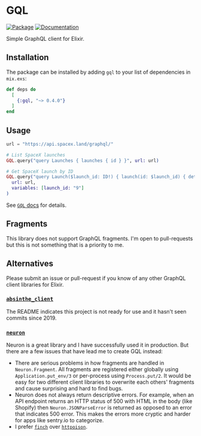 # GQL

[![Package](https://img.shields.io/badge/-Package-important)](https://hex.pm/packages/gql) [![Documentation](https://img.shields.io/badge/-Documentation-blueviolet)](https://hexdocs.pm/gql)

Simple GraphQL client for Elixir.

## Installation

The package can be installed by adding `gql` to your list of dependencies in `mix.exs`:

```elixir
def deps do
  [
    {:gql, "~> 0.4.0"}
  ]
end
```

## Usage

```elixir
url = "https://api.spacex.land/graphql/"

# List SpaceX launches
GQL.query("query Launches { launches { id } }", url: url)

# Get SpaceX launch by ID
GQL.query("query Launch($launch_id: ID!) { launch(id: $launch_id) { details } }",
  url: url,
  variables: [launch_id: "9"]
)
```

See [`GQL` docs](https://hexdocs.pm/gql/GQL.html) for details.

## Fragments

This library does not support GraphQL fragments. I'm open to pull-requests but this is not something that is a priority to me.

## Alternatives

Please submit an issue or pull-request if you know of any other GraphQL client libraries for Elixir.

### [`absinthe_client`](https://github.com/absinthe-graphql/absinthe_client)

The README indicates this project is not ready for use and it hasn't seen commits since 2019.

### [`neuron`](https://github.com/uesteibar/neuron)

Neuron is a great library and I have successfully used it in production. But there are a few issues that have lead me to create GQL instead:

* There are serious problems in how fragments are handled in `Neuron.Fragment`. All fragments are registered either globally using `Application.put_env/3` or per-process using `Process.put/2`. It would be easy for two different client libraries to overwrite each others' fragments and cause surprising and hard to find bugs.
* Neuron does not always return descriptive errors. For example, when an API endpoint returns an HTTP status of 500 with HTML in the body (like Shopify) then `Neuron.JSONParseError` is returned as opposed to an error that indicates 500 error. This makes the errors more cryptic and harder for apps like sentry.io to categorize.
* I prefer [`finch`](https://github.com/sneako/finch) over [`httpoison`](https://github.com/edgurgel/httpoison).
